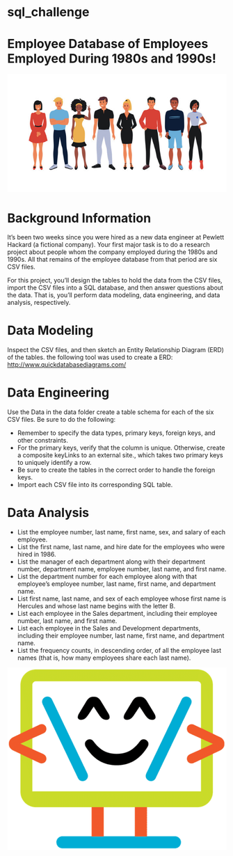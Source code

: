 # sql_challenge


# Employee Database of Employees Employed During 1980s and 1990s!

![employees](images/employee_image.jpg)
 
# Background Information
It’s been two weeks since you were hired as a new data engineer at Pewlett Hackard (a fictional company). Your first major task is to do a research project about people whom the company employed during the 1980s and 1990s. All that remains of the employee database from that period are six CSV files.

For this project, you’ll design the tables to hold the data from the CSV files, import the CSV files into a SQL database, and then answer questions about the data. That is, you’ll perform data modeling, data engineering, and data analysis, respectively.

# Data Modeling
Inspect the CSV files, and then sketch an Entity Relationship Diagram (ERD) of the tables. the following tool was used to create a ERD: http://www.quickdatabasediagrams.com/

# Data Engineering
Use the Data in the data folder create a table schema for each of the six CSV files. Be sure to do the following:
-  Remember to specify the data types, primary keys, foreign keys, and other constraints.
-  For the primary keys, verify that the column is unique. Otherwise, create a composite keyLinks to an external site.,
            which takes two primary keys to      uniquely identify a row.
-  Be sure to create the tables in the correct order to handle the foreign keys.
-  Import each CSV file into its corresponding SQL table.

# Data Analysis
-   List the employee number, last name, first name, sex, and salary of each employee.
-   List the first name, last name, and hire date for the employees who were hired in 1986.
-   List the manager of each department along with their department number, department name, employee number, last name, and first name.
-   List the department number for each employee along with that employee’s employee number, last name, first name, and department name.
-   List first name, last name, and sex of each employee whose first name is Hercules and whose last name begins with the letter B.
-   List each employee in the Sales department, including their employee number, last name, and first name.
-   List each employee in the Sales and Development departments, including their employee number, last name, first name, and department name.
-   List the frequency counts, in descending order, of all the employee last names (that is, how many employees share each last name).

![cartoon computer](images/codieclear.png)
